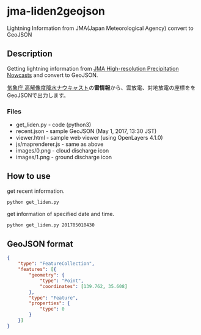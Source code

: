 jma-liden2geojson
======

Lightning Information from JMA(Japan Meteorological Agency) convert to GeoJSON

## Description

Getting lightning information from [JMA High-resolution Precipitation Nowcasts](http://www.jma.go.jp/en/highresorad/) and convert to GeoJSON.

[気象庁 高解像度降水ナウキャスト](http://www.jma.go.jp/jp/highresorad/)の**雷情報**から、雲放電、対地放電の座標ををGeoJSONで出力します。

### Files

* get_liden.py - code (python3)
* recent.json - sample GeoJSON (May 1, 2017, 13:30 JST)
* viewer.html - sample web viewer (using OpenLayers 4.1.0)
* js/maprenderer.js - same as above
* images/0.png - cloud discharge icon
* images/1.png - ground discharge icon

## How to use

get recent information.
```sh
python get_liden.py
```

get information of specified date and time.
```sh
python get_liden.py 201705010430
```

## GeoJSON format
```json
{
	"type": "FeatureCollection",
	"features": [{
		"geometry": {
			"type": "Point",
			"coordinates": [139.762, 35.608]
		},
		"type": "Feature",
		"properties": {
			"type": 0
		}
	}]
}
```
